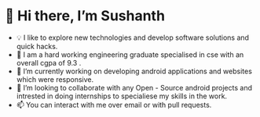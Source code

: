 # 👋 Hi there, I’m Sushanth
- 💡  I like to explore new technologies and develop software solutions and quick hacks.
- 👀 I am a hard working engineering graduate specialised in cse with an overall cgpa of 9.3 .
- 🌱 I’m currently working on developing android applications and websites which were responsive.
- 💞️ I’m looking to collaborate with any Open - Source android projects and intrested in doing internships to specialiese my skills in the work.
- 📫 You can interact with me over email or with pull requests.

<!---
Sushanthrao2001/Sushanthrao2001 is a ✨ special ✨ repository because its `README.md` (this file) appears on your GitHub profile.
You can click the Preview link to take a look at your changes.
--->

